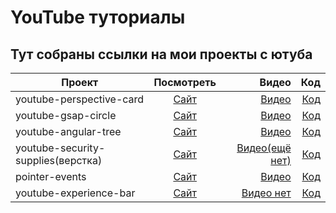 # YouTube туториалы
## Тут собраны ссылки на мои проекты с ютуба

| Проект             |      Посмотреть     |  Видео | Код |
|--------------------|:-------------:|-------:|----:|
| youtube-perspective-card|  [Сайт](https://mihinov.github.io/youtube-tutorials/youtube-perspective-card/) | [Видео](https://youtube.com/watch?v=j0i9rG-YFz4&feature=shares)  |  [Код](https://github.com/mihinov/youtube-tutorials/tree/master/youtube-perspective-card)  |
| youtube-gsap-circle |    [Сайт](https://mihinov.github.io/youtube-tutorials/youtube-gsap-circle/)   |  [Видео](https://youtube.com/watch?v=FsYO00DZZXM) |  [Код](https://github.com/mihinov/youtube-tutorials/tree/master/youtube-gsap-circle) |
| youtube-angular-tree |    [Сайт](https://mihinov.github.io/youtube-tutorials/youtube-angular-tree/)   |  [Видео](https://www.youtube.com/watch?v=_wlc7C-xMb0) |  [Код](https://github.com/mihinov/youtube-tutorials/tree/master/youtube-angular-tree)  |
| youtube-security-supplies(верстка) |    [Сайт](https://mihinov.github.io/youtube-tutorials/youtube-security-supplies/)   |  [Видео(ещё нет)]() |  [Код](https://github.com/mihinov/youtube-tutorials/tree/master/youtube-security-supplies)  |
| pointer-events |    [Сайт](https://mihinov.github.io/youtube-tutorials/pointer-events/)   |  [Видео](https://www.youtube.com/watch?v=rt_LeOLVgLo) |  [Код](https://github.com/mihinov/youtube-tutorials/tree/master/pointer-events)  |
| youtube-experience-bar |    [Сайт](https://mihinov.github.io/youtube-tutorials/youtube-experience-bar/)   |  [Видео нет]() |  [Код](https://github.com/mihinov/youtube-tutorials/tree/master/youtube-experience-bar)  |
